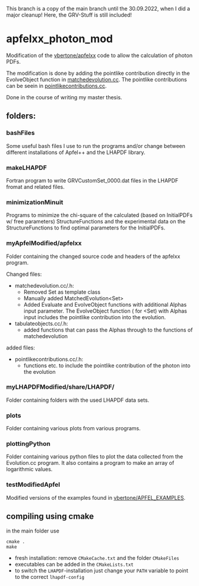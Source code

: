 This branch is a copy of the main branch until the 30.09.2022, when I did a major cleanup! Here, the GRV-Stuff is still included!



# apfelxx_photon_mod
Modification of the [vbertone/apfelxx](https://github.com/vbertone/apfelxx) code to allow the calculation of photon PDFs. 

The modification is done by adding the pointlike contribution directly in the EvolveObject function in [matchedevolution.cc](https://github.com/alexanderepping/apfelxx_photon_mod/blob/main/myApfelModified/apfelxx/src/kernel/matchedevolution.cc).
The pointlike contributions can be seein in [pointlikecontributions.cc](https://github.com/alexanderepping/apfelxx_photon_mod/blob/main/myApfelModified/apfelxx/src/kernel/pointlikecontributions.cc).

Done in the course of writing my master thesis.

## folders:

### bashFiles
Some useful bash files I use to run the programs and/or change between different installations of Apfel++ and the LHAPDF library.

### makeLHAPDF
Fortran program to write GRVCustomSet_0000.dat files in the LHAPDF fromat and related files.

### minimizationMinuit
Programs to minimize the chi-square of the calculated (based on InitialPDFs w/ free parameters) StructureFunctions and the experimental data on the StructureFunctions to find optimal parameters for the InitialPDFs.

### myApfelModified/apfelxx
Folder containing the changed source code and headers of the apfelxx program.

Changed files: 
- matchedevolution.cc/.h: 
    - Removed Set<Distribution> as template class
    - Manually added MatchedEvolution<Set<Distribution>>
    - Added Evaluate and EvolveObject functions with additional Alphas input parameter. The EvolveObject function ( for <Set<Distribution>) with Alphas input includes the pointlike contribution into the evolution.
- tabulateobjects.cc/.h:
    - added functions that can pass the Alphas through to the functions of matchedevolution

added files: 
- pointlikecontributions.cc/.h: 
    - functions etc. to include the pointlike contribution of the photon into the evolution 


### myLHAPDFModified/share/LHAPDF/
Folder containing folders with the used LHAPDF data sets.

### plots
Folder containing various plots from various programs.

### plottingPython
Folder containing various python files to plot the data collected from the Evolution.cc program. It also contains a program to make an array of logarithmic values.

### testModifiedApfel
Modified versions of the examples found in [vbertone/APFEL_EXAMPLES](https://github.com/vbertone/APFEL_Examples).


## compiling using cmake
in the main folder use
```
cmake .
make
```
- fresh installation: remove `CMakeCache.txt` and the folder `CMakeFiles`
- executables can be added in the `CMakeLists.txt` 
- to switch the `LHAPDF`-installation just change your `PATH` variable to point to the correct `lhapdf-config`

